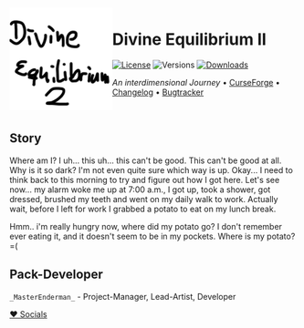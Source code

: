 <img src="resources/diveq2/icons/icon_400.png" align="left" width="180px"/>

# Divine Equilibrium II

[![License](https://img.shields.io/github/license/MasterEnderman/divineequilibrium2.svg)](LICENSE) ![Versions](http://cf.way2muchnoise.eu/versions/minecraft_divine-equilibrium_all.svg) [![Downloads](http://cf.way2muchnoise.eu/divine-equilibrium.svg)](https://www.curseforge.com/minecraft/modpacks/divine-equilibrium)

*An interdimensional Journey* • [CurseForge](https://www.curseforge.com/minecraft/modpacks/divine-equilibrium) • [Changelog](CHANGELOG.md) • [Bugtracker](https://github.com/MasterEnderman/DivineEquilibrium2/issues)

<p>&nbsp;</p>

## Story ##

Where am I? I uh... this uh... this can't be good. This can't be good at all. Why is it so dark? I'm not even quite sure which way is up. Okay... I need to think back to this morning to try and figure out how I got here. Let's see now... my alarm woke me up at 7:00 a.m., I got up, took a shower, got dressed, brushed my teeth and went on my daily walk to work. Actually wait, before I left for work I grabbed a potato to eat on my lunch break.

Hmm.. i'm really hungry now, where did my potato go? I don't remember ever eating it, and it doesn't seem to be in my pockets. Where is my potato? =(

## Pack-Developer

`_MasterEnderman_` - Project-Manager, Lead-Artist, Developer

[♥ Socials](https://ender.bio.link)
